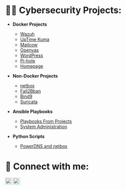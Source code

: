 <h1>👨‍💻 Cybersecurity Projects:</h2>

- <b>Docker Projects</b>
  - [Wazuh](https://github.com/nunof86/wazuh)
  - [UpTime Kuma](https://github.com/nunof86/uptimekuma)
  - [Mailcow](https://github.com/nunof86/mailcow)
  - [Openvas](https://github.com/nunof86/openvas)
  - [WordPress](https://github.com/nunof86/wordpress)
  - [Pi-hole](https://github.com/nunof86/pihole)
  - [Homepage](https://github.com/nunof86/Homepage)
- <b>Non-Docker Projects</b>
  - [netbox](https://github.com/nunof86/netbox)
  - [Fail2Bban](https://github.com/nunof86/fail2ban)
  - [Bind9](https://github.com/nunof86/dns-bind9)
  - [Suricata](https://github.com/nunof86/suricata)
  
- <b>Ansible Playbooks</b>
  - [Playbooks From Projects](https://github.com/nunof86/ansible-playbooks/tree/main/debian-based/playbooks_from_projects)
  - [System Administration](https://github.com/nunof86/ansible-playbooks/tree/main/debian-based/system_administration)

- <b>Python Scripts</b>
  - [PowerDNS and netbox](https://github.com/nunof86/python-scripts)


<h1> 🤳 Connect with me:</h2>

[<img align="left" alt="NunoFernandes | Instagram" width="22px" src="https://cdn.jsdelivr.net/npm/simple-icons@v3/icons/instagram.svg" />][Instagram]
[<img align="left" alt="NunoFernandes | Email" width="22px" src="https://www.svgrepo.com/show/521128/email-1.svg" />][Email]


[instagram]: https://www.instagram.com/nunofernandes86/
[Email]: mailto:nunoagf@live.com.pt
